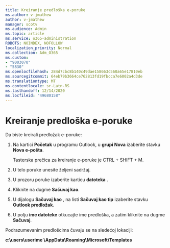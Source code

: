 ```yaml
---
title: Kreiranje predloška e-poruke
ms.author: v-jmathew
author: v-jmathew
manager: scotv
ms.audience: Admin
ms.topic: article
ms.service: o365-administration
ROBOTS: NOINDEX, NOFOLLOW
localization_priority: Normal
ms.collection: Adm_O365
ms.custom:
- "9003070"
- "5830"
ms.openlocfilehash: 284d7cbc8b140c49dae158663c560a65e17810eb
ms.sourcegitcommit: 64eb79b3664ce762813fd19fbcca7e6002a4d3de
ms.translationtype: MT
ms.contentlocale: sr-Latn-RS
ms.lasthandoff: 12/14/2020
ms.locfileid: "49680158"
---
```

# <a name="create-an-email-message-template"></a>Kreiranje predloška e-poruke

Da biste kreirali predložak e-poruke:

1. Na kartici **Početak** u programu Outlook, u **grupi Nova** izaberite stavku **Nova e-pošta**.

    Tasterska prečica za kreiranje e-poruke je CTRL + SHIFT + M.

2. U telo poruke unesite željeni sadržaj.
3. U prozoru poruke izaberite karticu **datoteka** .
4. Kliknite na dugme **Sačuvaj kao**.
5. U dijalogu **Sačuvaj kao** , na listi **Sačuvaj kao tip** izaberite stavku **Outlook predložak**.
6. U polju **ime datoteke** otkucajte ime predloška, a zatim kliknite na dugme **Sačuvaj**.

Podrazumevanim predlošcima čuvaju se na sledećoj lokaciji:

**c:\users\userime \AppData\Roaming\Microsoft\Templates**
